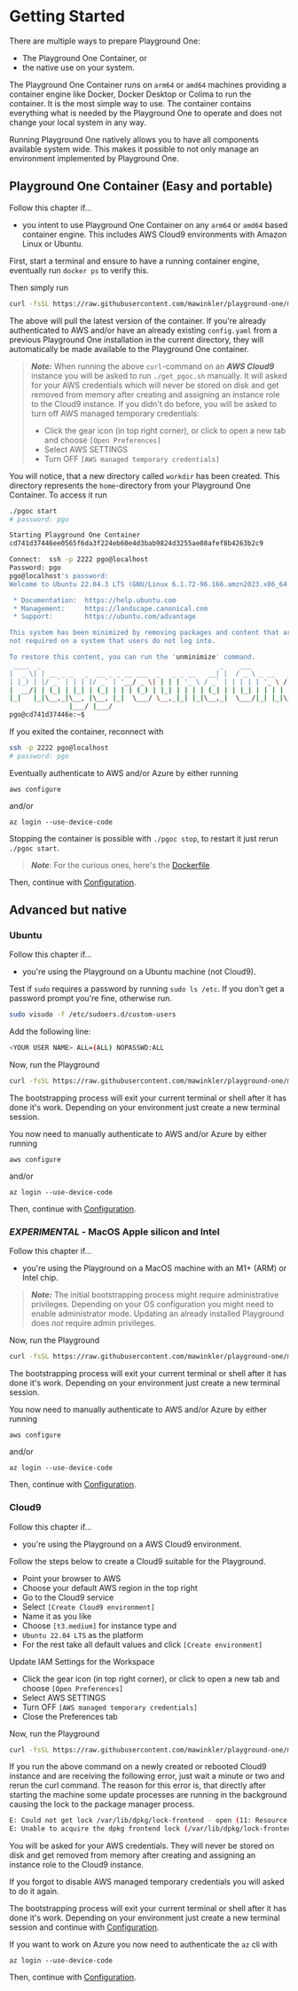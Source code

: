 # Getting Started

There are multiple ways to prepare Playground One:

- The Playground One Container, or
- the native use on your system.

The Playground One Container runs on `arm64`  or `amd64` machines providing a container engine like Docker, Docker Desktop or Colima to run the container. It is the most simple way to use. The container contains everything what is needed by the Playground One to operate and does not change your local system in any way.

Running Playground One natively allows you to have all components available system wide. This makes it possible to not only manage an environment implemented by Playground One.

## Playground One Container (Easy and portable)

Follow this chapter if...

- you intent to use Playground One Container on any `arm64`  or `amd64` based container engine. This includes AWS Cloud9 environments with Amazon Linux or Ubuntu.

First, start a terminal and ensure to have a running container engine, eventually run `docker ps` to verify this.

Then simply run

```sh
curl -fsSL https://raw.githubusercontent.com/mawinkler/playground-one/main/bin/get_pgoc.sh | bash
```

The above will pull the latest version of the container. If you're already authenticated to AWS and/or have an already existing `config.yaml` from a previous Playground One installation in the current directory, they will automatically be made available to the Playground One container.

> ***Note:*** When running the above `curl`-command on an ***AWS Cloud9*** instance you will be asked to run `./get_pgoc.sh` manually. It will asked for your AWS credentials which will never be stored on disk and get removed from memory after creating and assigning an instance role to the Cloud9 instance.
> If you didn't do before, you will be asked to turn off AWS managed temporary credentials:<br> 
> 
> - Click the gear icon (in top right corner), or click to open a new tab and choose `[Open Preferences]`<br>
> - Select AWS SETTINGS<br>
> - Turn OFF `[AWS managed temporary credentials]`

You will notice, that a new directory called `workdir` has been created. This directory represents the `home`-directory from your Playground One Container. To access it run

```sh
./pgoc start
# password: pgo
```

```sh
Starting Playground One Container
cd741d37446ee0565f6da3f224eb60e4d3bab9824d3255ae08afef8b4263b2c9

Connect:  ssh -p 2222 pgo@localhost
Password: pgo
pgo@localhost's password: 
Welcome to Ubuntu 22.04.3 LTS (GNU/Linux 6.1.72-96.166.amzn2023.x86_64 x86_64)

 * Documentation:  https://help.ubuntu.com
 * Management:     https://landscape.canonical.com
 * Support:        https://ubuntu.com/advantage

This system has been minimized by removing packages and content that are
not required on a system that users do not log into.

To restore this content, you can run the 'unminimize' command.
 ____  _                                             _    ___             
|  _ \| | __ _ _   _  __ _ _ __ ___  _   _ _ __   __| |  / _ \ _ __   ___ 
| |_) | |/ _` | | | |/ _` | '__/ _ \| | | | '_ \ / _` | | | | | '_ \ / _ \
|  __/| | (_| | |_| | (_| | | | (_) | |_| | | | | (_| | | |_| | | | |  __/
|_|   |_|\__,_|\__, |\__, |_|  \___/ \__,_|_| |_|\__,_|  \___/|_| |_|\___|
               |___/ |___/                                                
pgo@cd741d37446e:~$ 
```

If you exited the container, reconnect with

```sh
ssh -p 2222 pgo@localhost
# password: pgo
```

Eventually authenticate to AWS and/or Azure by either running

```ssh
aws configure
```

and/or

```ssh
az login --use-device-code
```

Stopping the container is possible with `./pgoc stop`, to restart it just rerun `./pgoc start`.

> ***Note***: For the curious ones, here's the [Dockerfile](https://github.com/mawinkler/playground-one/blob/main/container/Dockerfile).

Then, continue with [Configuration](configuration.md).

## Advanced but native

### Ubuntu

Follow this chapter if...

- you're using the Playground on a Ubuntu machine (not Cloud9).

Test if `sudo` requires a password by running `sudo ls /etc`. If you don't get a password prompt you're fine, otherwise run.

```sh
sudo visudo -f /etc/sudoers.d/custom-users
```

Add the following line:

```sh
<YOUR USER NAME> ALL=(ALL) NOPASSWD:ALL 
```

Now, run the Playground

```sh
curl -fsSL https://raw.githubusercontent.com/mawinkler/playground-one/main/bin/pgo | bash && exit
```

The bootstrapping process will exit your current terminal or shell after it has done it's work. Depending on your environment just create a new terminal session.

You now need to manually authenticate to AWS and/or Azure by either running

```ssh
aws configure
```

and/or

```ssh
az login --use-device-code
```

Then, continue with [Configuration](configuration.md).

### ***EXPERIMENTAL*** - MacOS Apple silicon and Intel

Follow this chapter if...

- you're using the Playground on a MacOS machine with an M1+ (ARM) or Intel chip.

> ***Note:*** The initial bootstrapping process might require administrative privileges. Depending on your OS configuration you might need to enable administrator mode. Updating an already installed Playground does *not* require admin privileges.

Now, run the Playground

```sh
curl -fsSL https://raw.githubusercontent.com/mawinkler/playground-one/main/bin/pgo | bash && exit
```

The bootstrapping process will exit your current terminal or shell after it has done it's work. Depending on your environment just create a new terminal session.

You now need to manually authenticate to AWS and/or Azure by either running

```ssh
aws configure
```

and/or

```ssh
az login --use-device-code
```

Then, continue with [Configuration](configuration.md).

### Cloud9

Follow this chapter if...

- you're using the Playground on a AWS Cloud9 environment.

Follow the steps below to create a Cloud9 suitable for the Playground.

- Point your browser to AWS
- Choose your default AWS region in the top right
- Go to the Cloud9 service
- Select `[Create Cloud9 environment]`
- Name it as you like
- Choose `[t3.medium]` for instance type and
- `Ubuntu 22.04 LTS` as the platform
- For the rest take all default values and click `[Create environment]`

Update IAM Settings for the Workspace

- Click the gear icon (in top right corner), or click to open a new tab and choose `[Open Preferences]`
- Select AWS SETTINGS
- Turn OFF `[AWS managed temporary credentials]`
- Close the Preferences tab

Now, run the Playground

```sh
curl -fsSL https://raw.githubusercontent.com/mawinkler/playground-one/main/bin/pgo | bash && exit
```

If you run the above command on a newly created or rebooted Cloud9 instance and are receiving the following error, just wait a minute or two and rerun the curl command. The reason for this error is, that directly after starting the machine some update processes are running in the background causing the lock to the package manager process.

```sh
E: Could not get lock /var/lib/dpkg/lock-frontend - open (11: Resource temporarily unavailable)
E: Unable to acquire the dpkg frontend lock (/var/lib/dpkg/lock-frontend), is another process using it?
```

You will be asked for your AWS credentials. They will never be stored on disk and get removed from memory after creating and assigning an instance role to the Cloud9 instance.

If you forgot to disable AWS managed temporary credentials you will asked to do it again.

The bootstrapping process will exit your current terminal or shell after it has done it's work. Depending on your environment just create a new terminal session and continue with [Configuration](configuration.md).

If you want to work on Azure you now need to authenticate the `az` cli with

```ssh
az login --use-device-code
```

Then, continue with [Configuration](configuration.md).
